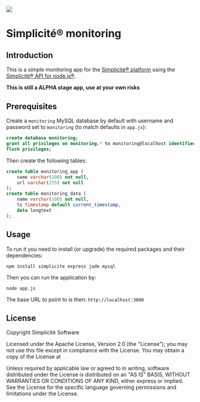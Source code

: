![](http://www.simplicitesoftware.com/logos/logo250.png)
---

Simplicit&eacute;&reg; monitoring
=================================

Introduction
------------

This is a simple monitoring app for the [Simplicit&eacute;&reg; platform](http://www.simplicitesoftware.com)
using the [Simplicit&eacute;&reg; API for node.js&reg;](https://www.npmjs.com/package/simplicite).

**This is still a __ALPHA__ stage app, use at your own risks**

Prerequisites
-------------

Create a `monitoring` MySQL database by default with username and password set to `monitoring` (to match defaults in `app.js`):

```sql
create database monitoring;
grant all privileges on monitoring.* to monitoring@localhost identified by 'monitoring';
flush privileges;
```

Then create the following tables:

```sql
create table monitoring_app (
	name varchar(100) not null,
	url varchar(255) not null
);
create table monitoring_data (
	name varchar(100) not null,
	ts timestamp default current_timestamp,
	data longtext
);
``` 

Usage
-----

To run it you need to install (or upgrade) the required packages and their dependencies:

	npm install simplicite express jade mysql

Then you can run the application by:

	node app.js

The base URL to point to is then: `http://localhost:3000`

License
-------

Copyright Simplicit&eacute; Software

Licensed under the Apache License, Version 2.0 (the "License");
you may not use this file except in compliance with the License.
You may obtain a copy of the License at

[](http://www.apache.org/licenses/LICENSE-2.0)

Unless required by applicable law or agreed to in writing, software
distributed under the License is distributed on an "AS IS" BASIS,
WITHOUT WARRANTIES OR CONDITIONS OF ANY KIND, either express or implied.
See the License for the specific language governing permissions and
limitations under the License.
